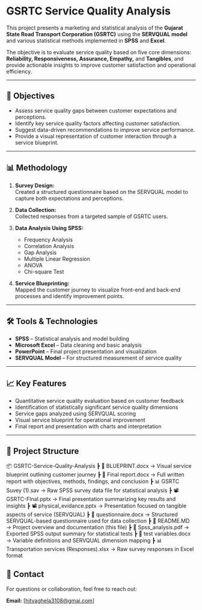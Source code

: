 # GSRTC Service Quality Analysis

This project presents a marketing and statistical analysis of the **Gujarat State Road Transport Corporation (GSRTC)** using the **SERVQUAL model** and various statistical methods implemented in **SPSS** and **Excel**.

The objective is to evaluate service quality based on five core dimensions: **Reliability, Responsiveness, Assurance, Empathy,** and **Tangibles**, and provide actionable insights to improve customer satisfaction and operational efficiency.

---

## 📌 Objectives

- Assess service quality gaps between customer expectations and perceptions.
- Identify key service quality factors affecting customer satisfaction.
- Suggest data-driven recommendations to improve service performance.
- Provide a visual representation of customer interaction through a service blueprint.

---

## 📊 Methodology

1. **Survey Design:**  
   Created a structured questionnaire based on the SERVQUAL model to capture both expectations and perceptions.

2. **Data Collection:**  
   Collected responses from a targeted sample of GSRTC users.

3. **Data Analysis Using SPSS:**
   - Frequency Analysis  
   - Correlation Analysis  
   - Gap Analysis  
   - Multiple Linear Regression  
   - ANOVA  
   - Chi-square Test

4. **Service Blueprinting:**  
   Mapped the customer journey to visualize front-end and back-end processes and identify improvement points.

---

## 🛠️ Tools & Technologies

- **SPSS** – Statistical analysis and model building  
- **Microsoft Excel** – Data cleaning and basic analysis  
- **PowerPoint** – Final project presentation and visualization  
- **SERVQUAL Model** – For structured measurement of service quality

---

## 📈 Key Features

- Quantitative service quality evaluation based on customer feedback  
- Identification of statistically significant service quality dimensions  
- Service gaps analyzed using SERVQUAL scoring  
- Visual service blueprint for operational improvement  
- Final report and presentation with charts and interpretation

---

## 📁 Project Structure
📦 GSRTC-Service-Quality-Analysis
┣ 📄 BLUEPRINT.docx                    → Visual service blueprint outlining customer journey
┣ 📄 Final report.docx                → Full written report with objectives, methods, findings, and conclusion
┣ 📊 GSRTC Suvey (1).sav              → Raw SPSS survey data file for statistical analysis
┣ 📽️ GSRTC-FInal.pptx                 → Final presentation summarizing key results and insights
┣ 📽️ physical_evidance.pptx          → Presentation focused on tangible aspects of service (SERVQUAL)
┣ 📄 questionnaire.docx              → Structured SERVQUAL-based questionnaire used for data collection
┣ 📄 README.MD                        → Project overview and documentation (this file)
┣ 📄 Spss_analysis.pdf               → Exported SPSS output summary for statistical tests
┣ 📄 test variables.docx             → Variable definitions and SERVQUAL dimension mapping
┣ 📊 Transportation services (Responses).xlsx → Raw survey responses in Excel format


## 📧 Contact

For questions or collaboration, feel free to reach out:

**Email:** [hitvaghela3108@gmai.com]  